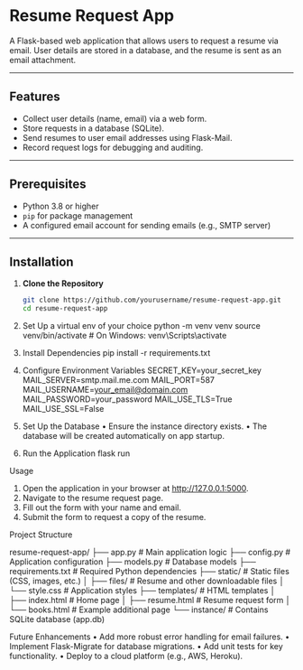 # Resume Request App

A Flask-based web application that allows users to request a resume via email. User details are stored in a database, and the resume is sent as an email attachment.

---

## Features

- Collect user details (name, email) via a web form.
- Store requests in a database (SQLite).
- Send resumes to user email addresses using Flask-Mail.
- Record request logs for debugging and auditing.

---

## Prerequisites

- Python 3.8 or higher
- `pip` for package management
- A configured email account for sending emails (e.g., SMTP server)

---

## Installation

1. **Clone the Repository**
   ```bash
   git clone https://github.com/yourusername/resume-request-app.git
   cd resume-request-app


2. Set Up a virtual env of your choice
python -m venv venv
source venv/bin/activate  # On Windows: venv\Scripts\activate

3. Install Dependencies
pip install -r requirements.txt

4. Configure Environment Variables
SECRET_KEY=your_secret_key
MAIL_SERVER=smtp.mail.me.com
MAIL_PORT=587
MAIL_USERNAME=your_email@domain.com
MAIL_PASSWORD=your_password
MAIL_USE_TLS=True
MAIL_USE_SSL=False

5. Set Up the Database
   •  Ensure the instance directory exists.
   •  The database will be created automatically on app startup.

6. Run the Application
flask run

Usage
   1. Open the application in your browser at http://127.0.0.1:5000.
   2. Navigate to the resume request page.
   3. Fill out the form with your name and email.
   4. Submit the form to request a copy of the resume.

   Project Structure

   resume-request-app/
├── app.py               # Main application logic
├── config.py            # Application configuration
├── models.py            # Database models
├── requirements.txt     # Required Python dependencies
├── static/              # Static files (CSS, images, etc.)
│   ├── files/           # Resume and other downloadable files
│   └── style.css        # Application styles
├── templates/           # HTML templates
│   ├── index.html       # Home page
│   ├── resume.html      # Resume request form
│   └── books.html       # Example additional page
└── instance/            # Contains SQLite database (app.db)


Future Enhancements
   •  Add more robust error handling for email failures.
   •  Implement Flask-Migrate for database migrations.
   •  Add unit tests for key functionality.
   •  Deploy to a cloud platform (e.g., AWS, Heroku).
